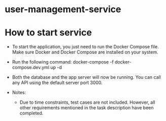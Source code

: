 # user-management-service

# How to start service

- To start the application, you just need to run the Docker Compose file. Make sure Docker and Docker Compose are installed on your system.

- Run the following command:
  docker-compose -f docker-compose.dev.yml up -d

- Both the database and the app server will now be running. You can call any API using the default server port 3000.

- Notes:
  - Due to time constraints, test cases are not included. However, all other requirements mentioned in the task description have been completed.
